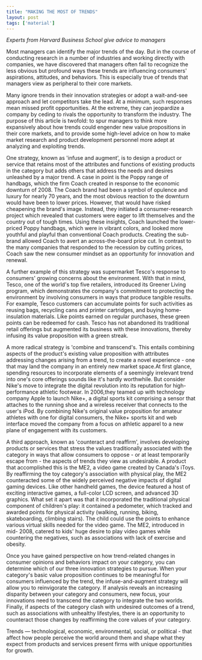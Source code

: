 ```yaml
---
title: "MAKING THE MOST OF TRENDS"
layout: post
tags: ['material']
---
```


*Experts from Harvard Business School give advice to managers*

Most managers can identify the major trends of the day. But in the course of conducting research in a number of industries and working directly with companies, we have discovered that managers often fail to recognize the less obvious but profound ways these trends are influencing consumers' aspirations, attitudes, and behaviors. This is especially true of trends that managers view as peripheral to their core markets.

Many ignore trends in their innovation strategies or adopt a wait-and-see approach and let competitors take the lead. At a minimum, such responses mean missed profit opportunities. At the extreme, they can jeopardize a company by ceding to rivals the opportunity to transform the industry. The purpose of this article is twofold: to spur managers to think more expansively about how trends could engender new value propositions in their core markets, and to provide some high-level advice on how to make market research and product development personnel more adept at analyzing and exploiting trends.

One strategy, known as 'infuse and augment', is to design a product or service that retains most of the attributes and functions of existing products in the category but adds others that address the needs and desires unleashed by a major trend. A case in point is the Poppy range of handbags, which the firm Coach created in response to the economic downturn of 2008. The Coach brand had been a symbol of opulence and luxury for nearly 70 years, and the most obvious reaction to the downturn would have been to lower prices. However, that would have risked cheapening the brand's image. Instead, they initiated a consumer-research project which revealed that customers were eager to lift themselves and the country out of tough times. Using these insights, Coach launched the lower-priced Poppy handbags, which were in vibrant colors, and looked more youthful and playful than conventional Coach products. Creating the sub-brand allowed Coach to avert an across-the-board price cut. In contrast to the many companies that responded to the recession by cutting prices, Coach saw the new consumer mindset as an opportunity for innovation and renewal.

A further example of this strategy was supermarket Tesco's response to consumers' growing concerns about the environment. With that in mind, Tesco, one of the world's top five retailers, introduced its Greener Living program, which demonstrates the company's commitment to protecting the environment by involving consumers in ways that produce tangible results. For example, Tesco customers can accumulate points for such activities as reusing bags, recycling cans and printer cartridges, and buying home-insulation materials. Like points earned on regular purchases, these green points can be redeemed for cash. Tesco has not abandoned its traditional retail offerings but augmented its business with these innovations, thereby infusing its value proposition with a green streak.

A more radical strategy is 'combine and transcend's. This entails combining aspects of the product's existing value proposition with attributes addressing changes arising from a trend, to create a novel experience - one that may land the company in an entirely new market space.At first glance, spending resources to incorporate elements of a seemingly irrelevant trend into one's core offerings sounds like it's hardly worthwhile. But consider Nike's move to integrate the digital revolution into its reputation for high-performance athletic footwear. In 2006,they teamed up with technology company Apple to launch Nike+, a digital sports kit comprising a sensor that attaches to the running shoe and a wireless receiver that connects to the user's iPod. By combining Nike's original value proposition for amateur athletes with one for digital consumers, the Nike+ sports kit and web interface moved the company from a focus on athletic apparel to a new plane of engagement with its customers.

A third approach, known as 'counteract and reaffirm', involves developing products or services that stress the values traditionally associated with the category in ways that allow consumers to oppose - or at least temporarily escape from - the aspects of trends they view as undesirable. A product that accomplished this is the ME2, a video game created by Canada's iToys. By reaffirming the toy category's association with physical play, the ME2 counteracted some of the widely perceived negative impacts of digital gaming devices. Like other handheld games, the device featured a host of exciting interactive games, a full-color LCD screen, and advanced 3D graphics. What set it apart was that it incorporated the traditional physical component of children's play: it contained a pedometer, which tracked and awarded points for physical activity (walking, running, biking, skateboarding, climbing stairs). The child could use the points to enhance various virtual skills needed for the video game. The ME2, introduced in mid- 2008, catered to kids' huge desire to play video games while countering the negatives, such as associations with lack of exercise and obesity.

Once you have gained perspective on how trend-related changes in consumer opinions and behaviors impact on your category, you can determine which of our three innovation strategies to pursue. When your category's basic value proposition continues to be meaningful for consumers influenced by the trend, the infuse-and-augment strategy will allow you to reinvigorate the category. If analysis reveals an increasing disparity between your category and consumers, new focus, your innovations need to transcend the category to integrate the two worlds. Finally, if aspects of the category clash with undesired outcomes of a trend, such as associations with unhealthy lifestyles, there is an opportunity to counteract those changes by reaffirming the core values of your category.

Trends — technological, economic, environmental, social, or political - that affect how people perceive the world around them and shape what they expect from products and services present firms with unique opportunities for growth.
